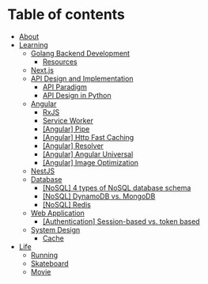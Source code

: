 # Table of contents

* [About](README.md)
* [Learning](learning/README.md)
  * [Golang Backend Development](learning/golang-backend-development/README.md)
    * [Resources](learning/golang-backend-development/resources.md)
  * [Next.js](learning/next.js.md)
  * [API Design and Implementation](learning/api-design-and-implementation/README.md)
    * [API Paradigm](learning/api-design-and-implementation/api-paradigm.md)
    * [API Design in Python](learning/api-design-and-implementation/api-design-in-python.md)
  * [Angular](learning/angular/README.md)
    * [RxJS](learning/angular/rxjs.md)
    * [Service Worker](learning/angular/service-worker.md)
    * [\[Angular\] Pipe](learning/angular/angular-pipe.md)
    * [\[Angular\] Http Fast Caching](learning/angular/angular-http-fast-caching.md)
    * [\[Angular\] Resolver](learning/angular/angular-resolver.md)
    * [\[Angular\] Angular Universal](learning/angular/angular-angular-universal.md)
    * [\[Angular\] Image Optimization](learning/angular/angular-image-optimization.md)
  * [NestJS](learning/nestjs.md)
  * [Database](learning/database/README.md)
    * [\[NoSQL\] 4 types of NoSQL database schema](learning/database/nosql-4-type-of-nosql-database-schema.md)
    * [\[NoSQL\] DynamoDB vs. MongoDB](learning/database/nosql-dynamodb-vs.-mongodb.md)
    * [\[NoSQL\] Redis](learning/database/nosql-redis.md)
  * [Web Application](learning/web-application/README.md)
    * [\[Authentication\] Session-based vs. token based](learning/web-application/authentication-session-based-vs.-token-based.md)
  * [System Design](learning/system-design/README.md)
    * [Cache](learning/system-design/cache.md)
* [Life](life/README.md)
  * [Running](life/running.md)
  * [Skateboard](life/skateboard.md)
  * [Movie](life/movie.md)
